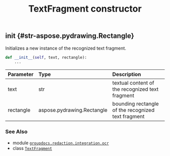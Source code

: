 ﻿---
title: TextFragment constructor
second_title: GroupDocs.Redaction for Python via .NET API References
description: 
type: docs
url: /python-net/groupdocs.redaction.integration.ocr/textfragment/__init__/
is_root: false
weight: 10
---

## __init__ {#str-aspose.pydrawing.Rectangle}

Initializes a new instance of the recognized text fragment.



```python
def __init__(self, text, rectangle):
    ...
```


| Parameter | Type | Description |
| :- | :- | :- |
| text | str | textual content of the recognized text fragment |
| rectangle | aspose.pydrawing.Rectangle | bounding rectangle of the recognized text fragment |



### See Also
* module [`groupdocs.redaction.integration.ocr`](../../)
* class [`TextFragment`](/redaction/python-net/groupdocs.redaction.integration.ocr/textfragment)
